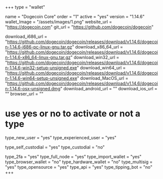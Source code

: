 +++
type = "wallet"

name = "Dogecoin Core"
order = "1"
active = "yes"
version = "1.14.6"
wallet_Image = "/assets/images/1.png"
website_url = "https://dogecoin.com"
git_url = "https://github.com/dogecoin/dogecoin"

download_i686_url = "https://github.com/dogecoin/dogecoin/releases/download/v1.14.6/dogecoin-1.14.6-i686-pc-linux-gnu.tar.gz"
download_x86_64_url = "https://github.com/dogecoin/dogecoin/releases/download/v1.14.6/dogecoin-1.14.6-x86_64-linux-gnu.tar.gz"
download_win32_url = "https://github.com/dogecoin/dogecoin/releases/download/v1.14.6/dogecoin-1.14.6-win32-setup-unsigned.exe"
download_win64_url = "https://github.com/dogecoin/dogecoin/releases/download/v1.14.6/dogecoin-1.14.6-win64-setup-unsigned.exe"
download_MacOS_url = "https://github.com/dogecoin/dogecoin/releases/download/v1.14.6/dogecoin-1.14.6-osx-unsigned.dmg"
download_android_url = ""
download_ios_url = ""
browser_url = ""

# use yes or no to activate or not a type
type_new_user = "yes"
type_experienced_user = "yes"

type_self_custodial = "yes"
type_custodial = "no"

type_2fa = "yes"
type_full_node = "yes"
type_import_wallet = "yes"
type_browser_wallet = "no"
type_hardware_wallet = "no"
type_multisig = "yes"
type_opensource = "yes"
type_api = "yes"
type_tipping_bot = "no"
+++
